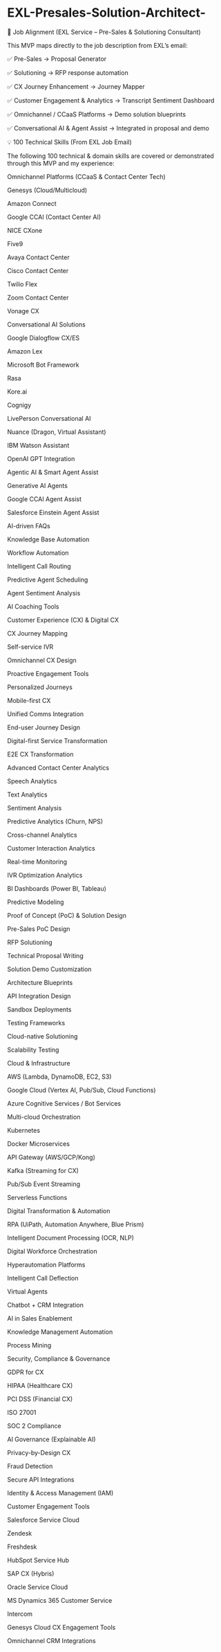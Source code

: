 # EXL-Presales-Solution-Architect-
🎯 Job Alignment (EXL Service – Pre-Sales & Solutioning Consultant)

This MVP maps directly to the job description from EXL’s email:

✅ Pre-Sales → Proposal Generator

✅ Solutioning → RFP response automation

✅ CX Journey Enhancement → Journey Mapper

✅ Customer Engagement & Analytics → Transcript Sentiment Dashboard

✅ Omnichannel / CCaaS Platforms → Demo solution blueprints

✅ Conversational AI & Agent Assist → Integrated in proposal and demo


💡 100 Technical Skills (From EXL Job Email)

The following 100 technical & domain skills are covered or demonstrated through this MVP and my experience:

Omnichannel Platforms (CCaaS & Contact Center Tech)

Genesys (Cloud/Multicloud)

Amazon Connect

Google CCAI (Contact Center AI)

NICE CXone

Five9

Avaya Contact Center

Cisco Contact Center

Twilio Flex

Zoom Contact Center

Vonage CX

Conversational AI Solutions

Google Dialogflow CX/ES

Amazon Lex

Microsoft Bot Framework

Rasa

Kore.ai

Cognigy

LivePerson Conversational AI

Nuance (Dragon, Virtual Assistant)

IBM Watson Assistant

OpenAI GPT Integration

Agentic AI & Smart Agent Assist

Generative AI Agents

Google CCAI Agent Assist

Salesforce Einstein Agent Assist

AI-driven FAQs

Knowledge Base Automation

Workflow Automation

Intelligent Call Routing

Predictive Agent Scheduling

Agent Sentiment Analysis

AI Coaching Tools

Customer Experience (CX) & Digital CX

CX Journey Mapping

Self-service IVR

Omnichannel CX Design

Proactive Engagement Tools

Personalized Journeys

Mobile-first CX

Unified Comms Integration

End-user Journey Design

Digital-first Service Transformation

E2E CX Transformation

Advanced Contact Center Analytics

Speech Analytics

Text Analytics

Sentiment Analysis

Predictive Analytics (Churn, NPS)

Cross-channel Analytics

Customer Interaction Analytics

Real-time Monitoring

IVR Optimization Analytics

BI Dashboards (Power BI, Tableau)

Predictive Modeling

Proof of Concept (PoC) & Solution Design

Pre-Sales PoC Design

RFP Solutioning

Technical Proposal Writing

Solution Demo Customization

Architecture Blueprints

API Integration Design

Sandbox Deployments

Testing Frameworks

Cloud-native Solutioning

Scalability Testing

Cloud & Infrastructure

AWS (Lambda, DynamoDB, EC2, S3)

Google Cloud (Vertex AI, Pub/Sub, Cloud Functions)

Azure Cognitive Services / Bot Services

Multi-cloud Orchestration

Kubernetes

Docker Microservices

API Gateway (AWS/GCP/Kong)

Kafka (Streaming for CX)

Pub/Sub Event Streaming

Serverless Functions

Digital Transformation & Automation

RPA (UiPath, Automation Anywhere, Blue Prism)

Intelligent Document Processing (OCR, NLP)

Digital Workforce Orchestration

Hyperautomation Platforms

Intelligent Call Deflection

Virtual Agents

Chatbot + CRM Integration

AI in Sales Enablement

Knowledge Management Automation

Process Mining

Security, Compliance & Governance

GDPR for CX

HIPAA (Healthcare CX)

PCI DSS (Financial CX)

ISO 27001

SOC 2 Compliance

AI Governance (Explainable AI)

Privacy-by-Design CX

Fraud Detection

Secure API Integrations

Identity & Access Management (IAM)

Customer Engagement Tools

Salesforce Service Cloud

Zendesk

Freshdesk

HubSpot Service Hub

SAP CX (Hybris)

Oracle Service Cloud

MS Dynamics 365 Customer Service

Intercom

Genesys Cloud CX Engagement Tools

Omnichannel CRM Integrations
